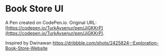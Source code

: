 # Book Store UI

A Pen created on CodePen.io. Original URL: [https://codepen.io/TurkAysenur/pen/JjGKKrP](https://codepen.io/TurkAysenur/pen/JjGKKrP).

Inspired by Dwinawan
https://dribbble.com/shots/2425824--Exploration-Book-Store-Website

